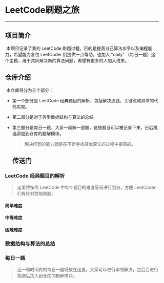 # LeetCode刷题之旅***## 项目简介​	本项目记录了我的 LeetCode 刷题过程，目的是提高自己算法水平以及编程能力，希望能为各位 LeetCoder 们提供一点帮助，也加入 “daily” （每日一题）这个主题，用于共同解决新的算法问题，希望有更多的人加入进来。## 仓库介绍​	本仓库将分为三个部分：* 第一个部分是 LeetCode 经典题目的解析，包括解决思路，关键点和具体的代码实现。* 第二部分是对于典型数据结构与算法的总结。* 第三部分是每日一题，大家一起解一道题，这些题目可以被记录下来，日后挑选添加到仓库的题解模块。  > 解决问题的能力就是在不断寻找最优算法的过程中提高的。	## 传送门###  LeetCode 经典题目的解析> 这里将按照 LeetCode 中每个题目的难度等级进行划分，方便 LeetCoder 们有针对性地刷题。#### 简单难度#### 中等难度#### 困难难度### 数据结构与算法的总结### 每日一题> 近一周时间内的每日一题将放在这里，大家可以进行申领解决，之后会进行挑选后加入到仓库的题解模块。